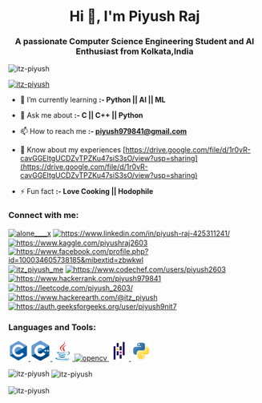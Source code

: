 <h1 align="center">Hi 👋, I'm Piyush Raj</h1>
<h3 align="center">A passionate Computer Science Engineering Student and AI Enthusiast from Kolkata,India</h3>

<p align="left"> <img src="https://komarev.com/ghpvc/?username=itz-piyush&label=Profile%20views&color=0e75b6&style=flat" alt="itz-piyush" /> </p>

<p align="left"> <a href="https://github.com/ryo-ma/github-profile-trophy"><img src="https://github-profile-trophy.vercel.app/?username=itz-piyush" alt="itz-piyush" /></a> </p>

- 🌱 I’m currently learning **:- Python || AI || ML**

- 💬 Ask me about **:- C || C++ || Python**

- 📫 How to reach me **:- piyush979841@gmail.com**

- 📄 Know about my experiences [https://drive.google.com/file/d/1r0vR-cavGGEItgUCDZvTPZKu47siS3sO/view?usp=sharing](https://drive.google.com/file/d/1r0vR-cavGGEItgUCDZvTPZKu47siS3sO/view?usp=sharing)

- ⚡ Fun fact **:- Love Cooking || Hodophile**

<h3 align="left">Connect with me:</h3>
<p align="left">
<a href="https://twitter.com/alone____x" target="blank"><img align="center" src="https://raw.githubusercontent.com/rahuldkjain/github-profile-readme-generator/master/src/images/icons/Social/twitter.svg" alt="alone____x" height="30" width="40" /></a>
<a href="https://linkedin.com/in/https://www.linkedin.com/in/piyush-raj-425311241/" target="blank"><img align="center" src="https://raw.githubusercontent.com/rahuldkjain/github-profile-readme-generator/master/src/images/icons/Social/linked-in-alt.svg" alt="https://www.linkedin.com/in/piyush-raj-425311241/" height="30" width="40" /></a>
<a href="https://kaggle.com/https://www.kaggle.com/piyushraj2603" target="blank"><img align="center" src="https://raw.githubusercontent.com/rahuldkjain/github-profile-readme-generator/master/src/images/icons/Social/kaggle.svg" alt="https://www.kaggle.com/piyushraj2603" height="30" width="40" /></a>
<a href="https://fb.com/https://www.facebook.com/profile.php?id=100034605738185&mibextid=zbwkwl" target="blank"><img align="center" src="https://raw.githubusercontent.com/rahuldkjain/github-profile-readme-generator/master/src/images/icons/Social/facebook.svg" alt="https://www.facebook.com/profile.php?id=100034605738185&mibextid=zbwkwl" height="30" width="40" /></a>
<a href="https://instagram.com/itz_piyush_me" target="blank"><img align="center" src="https://raw.githubusercontent.com/rahuldkjain/github-profile-readme-generator/master/src/images/icons/Social/instagram.svg" alt="itz_piyush_me" height="30" width="40" /></a>
<a href="https://www.codechef.com/users/https://www.codechef.com/users/piyush2603" target="blank"><img align="center" src="https://cdn.jsdelivr.net/npm/simple-icons@3.1.0/icons/codechef.svg" alt="https://www.codechef.com/users/piyush2603" height="30" width="40" /></a>
<a href="https://www.hackerrank.com/https://www.hackerrank.com/piyush979841" target="blank"><img align="center" src="https://raw.githubusercontent.com/rahuldkjain/github-profile-readme-generator/master/src/images/icons/Social/hackerrank.svg" alt="https://www.hackerrank.com/piyush979841" height="30" width="40" /></a>
<a href="https://www.leetcode.com/https://leetcode.com/piyush_2603/" target="blank"><img align="center" src="https://raw.githubusercontent.com/rahuldkjain/github-profile-readme-generator/master/src/images/icons/Social/leet-code.svg" alt="https://leetcode.com/piyush_2603/" height="30" width="40" /></a>
<a href="https://www.hackerearth.com/https://www.hackerearth.com/@itz_piyush" target="blank"><img align="center" src="https://raw.githubusercontent.com/rahuldkjain/github-profile-readme-generator/master/src/images/icons/Social/hackerearth.svg" alt="https://www.hackerearth.com/@itz_piyush" height="30" width="40" /></a>
<a href="https://auth.geeksforgeeks.org/user/https://auth.geeksforgeeks.org/user/piyush9nit7" target="blank"><img align="center" src="https://raw.githubusercontent.com/rahuldkjain/github-profile-readme-generator/master/src/images/icons/Social/geeks-for-geeks.svg" alt="https://auth.geeksforgeeks.org/user/piyush9nit7" height="30" width="40" /></a>
</p>

<h3 align="left">Languages and Tools:</h3>
<p align="left"> <a href="https://www.cprogramming.com/" target="_blank" rel="noreferrer"> <img src="https://raw.githubusercontent.com/devicons/devicon/master/icons/c/c-original.svg" alt="c" width="40" height="40"/> </a> <a href="https://www.w3schools.com/cpp/" target="_blank" rel="noreferrer"> <img src="https://raw.githubusercontent.com/devicons/devicon/master/icons/cplusplus/cplusplus-original.svg" alt="cplusplus" width="40" height="40"/> </a> <a href="https://www.java.com" target="_blank" rel="noreferrer"> <img src="https://raw.githubusercontent.com/devicons/devicon/master/icons/java/java-original.svg" alt="java" width="40" height="40"/> </a> <a href="https://opencv.org/" target="_blank" rel="noreferrer"> <img src="https://www.vectorlogo.zone/logos/opencv/opencv-icon.svg" alt="opencv" width="40" height="40"/> </a> <a href="https://pandas.pydata.org/" target="_blank" rel="noreferrer"> <img src="https://raw.githubusercontent.com/devicons/devicon/2ae2a900d2f041da66e950e4d48052658d850630/icons/pandas/pandas-original.svg" alt="pandas" width="40" height="40"/> </a> <a href="https://www.python.org" target="_blank" rel="noreferrer"> <img src="https://raw.githubusercontent.com/devicons/devicon/master/icons/python/python-original.svg" alt="python" width="40" height="40"/> </a> </p>

<p><img align="left" src="https://github-readme-stats.vercel.app/api/top-langs?username=itz-piyush&show_icons=true&locale=en&layout=compact" alt="itz-piyush" /></p>

<p>&nbsp;<img align="center" src="https://github-readme-stats.vercel.app/api?username=itz-piyush&show_icons=true&locale=en" alt="itz-piyush" /></p>

<p><img align="center" src="https://github-readme-streak-stats.herokuapp.com/?user=itz-piyush&" alt="itz-piyush" /></p>
